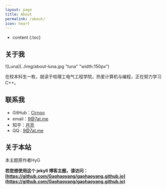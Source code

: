 ```yaml
---
layout: page
title: About
permalink: /about/
icon: heart
---
```


* content
{:toc}

## 关于我


![Luna](../img/about-luna.jpg "luna" "width:150px")


在校本科生一枚，就读于哈理工电气工程学院，热爱计算机与编程，正在努力学习C++。



## 联系我

* GitHub：[Cirnoo](https://github.com/Cirnoo)
* email：9@7at.me
* 知乎：[月亮](https://www.zhihu.com/people/yue-liang-78-7)
* QQ : [9@7at.me](http://t.cn/RDgDHsb)


## 关于本站

本主题原作者HyG

**若您想使用这个 jekyll 博客主题，请访问：[https://github.com/Gaohaoyang/gaohaoyang.github.io](https://github.com/Gaohaoyang/gaohaoyang.github.io)**


